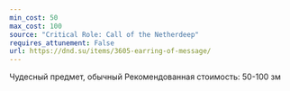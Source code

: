```yaml
---
min_cost: 50
max_cost: 100
source: "Critical Role: Call of the Netherdeep"
requires_attunement: False
url: https://dnd.su/items/3605-earring-of-message/
---
```


Чудесный предмет, обычный
Рекомендованная стоимость: 50-100 зм